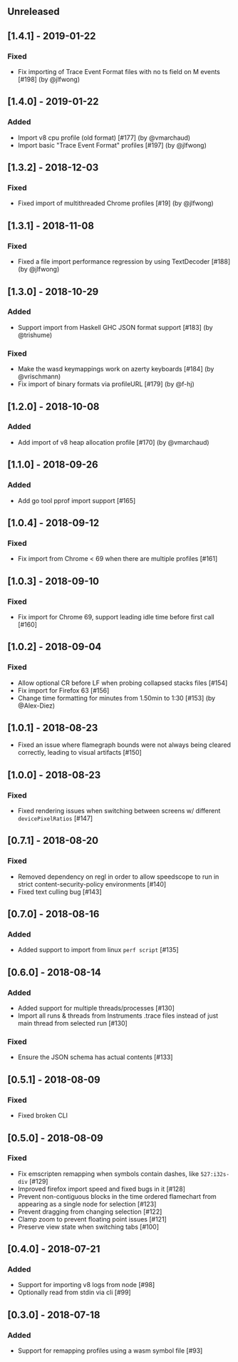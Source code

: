 ## Unreleased

## [1.4.1] - 2019-01-22

### Fixed

* Fix importing of Trace Event Format files with no ts field on M events [#198] (by @jlfwong)

## [1.4.0] - 2019-01-22

### Added

* Import v8 cpu profile (old format) [#177] (by @vmarchaud)
* Import basic "Trace Event Format" profiles [#197] (by @jlfwong)

## [1.3.2] - 2018-12-03

### Fixed

* Fixed import of multithreaded Chrome profiles [#19] (by @jlfwong)

## [1.3.1] - 2018-11-08

### Fixed

* Fixed a file import performance regression by using TextDecoder [#188] (by @jlfwong)

## [1.3.0] - 2018-10-29

### Added

* Support import from Haskell GHC JSON format support [#183] (by @trishume)

### Fixed

* Make the wasd keymappings work on azerty keyboards [#184] (by @vrischmann)
* Fix import of binary formats via profileURL [#179] (by @f-hj)

## [1.2.0] - 2018-10-08

### Added

* Add import of v8 heap allocation profile [#170] (by @vmarchaud)

## [1.1.0] - 2018-09-26

### Added

* Add go tool pprof import support [#165]

## [1.0.4] - 2018-09-12

### Fixed

* Fix import from Chrome < 69 when there are multiple profiles [#161]

## [1.0.3] - 2018-09-10

### Fixed

* Fix import for Chrome 69, support leading idle time before first call [#160]

## [1.0.2] - 2018-09-04

### Fixed

* Allow optional CR before LF when probing collapsed stacks files [#154]
* Fix import for Firefox 63 [#156]
* Change time formatting for minutes from 1.50min to 1:30 [#153] (by @Alex-Diez)

## [1.0.1] - 2018-08-23

* Fixed an issue where flamegraph bounds were not always being cleared correctly, leading to visual artifacts [#150]

## [1.0.0] - 2018-08-23

### Fixed

* Fixed rendering issues when switching between screens w/ different `devicePixelRatios` [#147]

## [0.7.1] - 2018-08-20

### Fixed

* Removed dependency on regl in order to allow speedscope to run in strict content-security-policy environments [#140]
* Fixed text culling bug [#143]

## [0.7.0] - 2018-08-16

### Added

* Added support to import from linux `perf script` [#135]

## [0.6.0] - 2018-08-14

### Added

* Added support for multiple threads/processes [#130]
* Import all runs & threads from Instruments .trace files instead of just main thread from selected run [#130]

### Fixed

* Ensure the JSON schema has actual contents [#133]

## [0.5.1] - 2018-08-09

### Fixed

* Fixed broken CLI

## [0.5.0] - 2018-08-09

### Fixed

* Fix emscripten remapping when symbols contain dashes, like `527:i32s-div` [#129]
* Improved firefox import speed and fixed bugs in it [#128]
* Prevent non-contiguous blocks in the time ordered flamechart from appearing as a single node for selection [#123]
* Prevent dragging from changing selection [#122]
* Clamp zoom to prevent floating point issues [#121]
* Preserve view state when switching tabs [#100]

## [0.4.0] - 2018-07-21

### Added

* Support for importing v8 logs from node [#98]
* Optionally read from stdin via cli [#99]

## [0.3.0] - 2018-07-18

### Added

* Support for remapping profiles using a wasm symbol file [#93]
